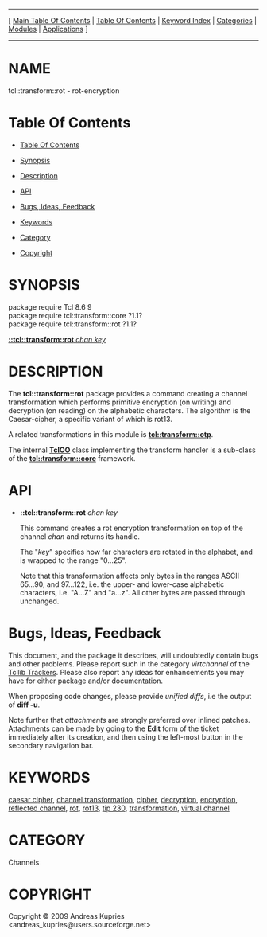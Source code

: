 
[//000000001]: # (tcl::transform::rot \- Reflected/virtual channel support)
[//000000002]: # (Generated from file 'rot\.man' by tcllib/doctools with format 'markdown')
[//000000003]: # (Copyright &copy; 2009 Andreas Kupries <andreas\_kupries@users\.sourceforge\.net>)
[//000000004]: # (tcl::transform::rot\(n\) 1\.1 tcllib "Reflected/virtual channel support")

<hr> [ <a href="../../../../toc.md">Main Table Of Contents</a> &#124; <a
href="../../../toc.md">Table Of Contents</a> &#124; <a
href="../../../../index.md">Keyword Index</a> &#124; <a
href="../../../../toc0.md">Categories</a> &#124; <a
href="../../../../toc1.md">Modules</a> &#124; <a
href="../../../../toc2.md">Applications</a> ] <hr>

# NAME

tcl::transform::rot \- rot\-encryption

# <a name='toc'></a>Table Of Contents

  - [Table Of Contents](#toc)

  - [Synopsis](#synopsis)

  - [Description](#section1)

  - [API](#section2)

  - [Bugs, Ideas, Feedback](#section3)

  - [Keywords](#keywords)

  - [Category](#category)

  - [Copyright](#copyright)

# <a name='synopsis'></a>SYNOPSIS

package require Tcl 8\.6 9  
package require tcl::transform::core ?1\.1?  
package require tcl::transform::rot ?1\.1?  

[__::tcl::transform::rot__ *chan* *key*](#1)  

# <a name='description'></a>DESCRIPTION

The __tcl::transform::rot__ package provides a command creating a channel
transformation which performs primitive encryption \(on writing\) and decryption
\(on reading\) on the alphabetic characters\. The algorithm is the Caesar\-cipher, a
specific variant of which is rot13\.

A related transformations in this module is
__[tcl::transform::otp](vt\_otp\.md)__\.

The internal __[TclOO](\.\./\.\./\.\./\.\./index\.md\#tcloo)__ class implementing
the transform handler is a sub\-class of the
__[tcl::transform::core](\.\./virtchannel\_core/transformcore\.md)__
framework\.

# <a name='section2'></a>API

  - <a name='1'></a>__::tcl::transform::rot__ *chan* *key*

    This command creates a rot encryption transformation on top of the channel
    *chan* and returns its handle\.

    The "*key*" specifies how far characters are rotated in the alphabet, and
    is wrapped to the range "0\.\.\.25"\.

    Note that this transformation affects only bytes in the ranges ASCII
    65\.\.\.90, and 97\.\.\.122, i\.e\. the upper\- and lower\-case alphabetic characters,
    i\.e\. "A\.\.\.Z" and "a\.\.\.z"\. All other bytes are passed through unchanged\.

# <a name='section3'></a>Bugs, Ideas, Feedback

This document, and the package it describes, will undoubtedly contain bugs and
other problems\. Please report such in the category *virtchannel* of the
[Tcllib Trackers](http://core\.tcl\.tk/tcllib/reportlist)\. Please also report
any ideas for enhancements you may have for either package and/or documentation\.

When proposing code changes, please provide *unified diffs*, i\.e the output of
__diff \-u__\.

Note further that *attachments* are strongly preferred over inlined patches\.
Attachments can be made by going to the __Edit__ form of the ticket
immediately after its creation, and then using the left\-most button in the
secondary navigation bar\.

# <a name='keywords'></a>KEYWORDS

[caesar cipher](\.\./\.\./\.\./\.\./index\.md\#caesar\_cipher), [channel
transformation](\.\./\.\./\.\./\.\./index\.md\#channel\_transformation),
[cipher](\.\./\.\./\.\./\.\./index\.md\#cipher),
[decryption](\.\./\.\./\.\./\.\./index\.md\#decryption),
[encryption](\.\./\.\./\.\./\.\./index\.md\#encryption), [reflected
channel](\.\./\.\./\.\./\.\./index\.md\#reflected\_channel),
[rot](\.\./\.\./\.\./\.\./index\.md\#rot), [rot13](\.\./\.\./\.\./\.\./index\.md\#rot13),
[tip 230](\.\./\.\./\.\./\.\./index\.md\#tip\_230),
[transformation](\.\./\.\./\.\./\.\./index\.md\#transformation), [virtual
channel](\.\./\.\./\.\./\.\./index\.md\#virtual\_channel)

# <a name='category'></a>CATEGORY

Channels

# <a name='copyright'></a>COPYRIGHT

Copyright &copy; 2009 Andreas Kupries <andreas\_kupries@users\.sourceforge\.net>
